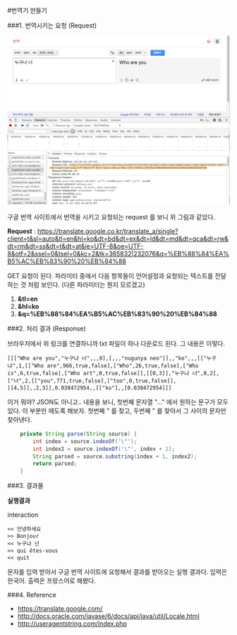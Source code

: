 #번역기 만들기


###1. 번역시키는 요청 (Request)

![translate](image/google_translate.png)

구글 번역 사이트에서 번역을 시키고 요청되는 request 를 보니 위 그림과 같았다.

**Request** : https://translate.google.co.kr/translate_a/single?client=t&sl=auto&tl=en&hl=ko&dt=bd&dt=ex&dt=ld&dt=md&dt=qca&dt=rw&dt=rm&dt=ss&dt=t&dt=at&ie=UTF-8&oe=UTF-8&otf=2&ssel=0&tsel=0&kc=2&tk=365832|232076&q=%EB%88%84%EA%B5%AC%EB%83%90%20%EB%84%88

GET 요청이 된다. 파라미터 중에서 다음 항목들이 언어설정과 요청되는 텍스트를 전달하는 것 처럼 보인다.
(다른 파라미터는 뭔지 모르겠고)

1. **&tl=en**
2. **&hl=ko**
3. **&q=%EB%88%84%EA%B5%AC%EB%83%90%20%EB%84%88**


###2. 처리 결과 (Response)

브라우저에서 위 링크를 연결하니까 txt 파일이 하나 다운로드 된다. 그 내용은 이렇다.
```
[[["Who are you","누구냐 너",,,0],[,,,"nugunya neo"]],,"ko",,,[["누구냐",1,[["Who are",966,true,false],["Who",26,true,false],["Who is",6,true,false],["Who art",0,true,false]],[[0,3]],"누구냐 너",0,2],["너",2,[["you",771,true,false],["too",0,true,false]],[[4,5]],,2,3]],0.038472954,,[["ko"],,[0.038472954]]]
```
이거 뭐야? JSON도 아니고..
내용을 보니, 첫번째 문자열 "..." 에서 원하는 문구가 모두 있다. 이 부분만 떼도록 해보자.
첫번쩨 " 를 찾고, 두번째 " 를 찾아서 그 사이의 문자만 찾아낸다.

```Java
    private String parse(String source) {
		int index = source.indexOf('\"');
		int index2 = source.indexOf('\"', index + 1);
		String parsed = source.substring(index + 1, index2);
		return parsed;
	}
```

###3. 결과물

**실행결과**


interaction
```
<< 안녕하세요
>> Bonjour
<< 누구냐 넌
>> qui êtes-vous
<< quit
```

문자를 입력 받아서 구글 번역 사이트에 요청해서 결과를 받아오는 실행 결과다.
입력은 한국어. 출력은 프랑스어로 해봤다.

###4. Reference
- https://translate.google.com/
- http://docs.oracle.com/javase/6/docs/api/java/util/Locale.html
- http://useragentstring.com/index.php
